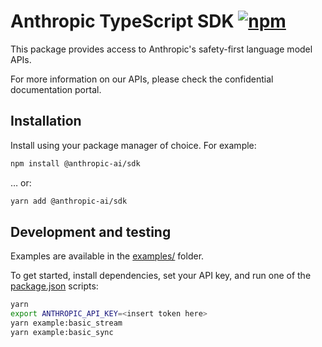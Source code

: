 # Anthropic TypeScript SDK [![npm](https://img.shields.io/npm/v/@anthropic-ai/sdk)](https://www.npmjs.com/package/@anthropic-ai/sdk)

This package provides access to Anthropic's safety-first language model APIs.

For more information on our APIs, please check the confidential documentation portal.

## Installation

Install using your package manager of choice. For example:

```sh
npm install @anthropic-ai/sdk
```

… or:

```sh
yarn add @anthropic-ai/sdk
```

## Development and testing

Examples are available in the [examples/](examples/) folder.

To get started, install dependencies, set your API key, and run one of the [package.json](package.json) scripts:

```sh
yarn
export ANTHROPIC_API_KEY=<insert token here>
yarn example:basic_stream
yarn example:basic_sync
```
